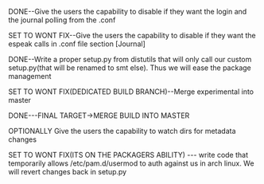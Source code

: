 DONE--Give the users the capability to disable if they want the login and the journal polling from the .conf

SET TO WONT FIX--Give the users the capability to disable if they want the espeak calls in .conf file section [Journal]

DONE--Write a proper setup.py from distutils that will only call our custom setup.py(that will be renamed to smt else). Thus we will ease the package management

SET TO WONT FIX(DEDICATED BUILD BRANCH)--Merge experimental into master

DONE---FINAL TARGET->MERGE BUILD INTO MASTER

OPTIONALLY Give the users the capability to watch dirs for metadata changes

SET TO WONT FIX(ITS ON THE PACKAGERS ABILITY) --- write code that temporarily allows /etc/pam.d/usermod to auth against us in arch linux. We will revert changes back in setup.py
